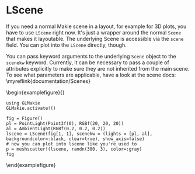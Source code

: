 

# LScene

If you need a normal Makie scene in a layout, for example for 3D plots, you have
to use `LScene` right now. It's just a wrapper around the normal `Scene` that
makes it layoutable. The underlying Scene is accessible via the `scene` field.
You can plot into the `LScene` directly, though.

You can pass keyword arguments to the underlying `Scene` object to the `scenekw` keyword.
Currently, it can be necessary to pass a couple of attributes explicitly to make sure they are not inherited from the main scene.
To see what parameters are applicable, have a look at the scene docs: \myreflink{documentation/Scenes}

\begin{examplefigure}{}
```
using GLMakie
GLMakie.activate!()

fig = Figure()
pl = PointLight(Point3f(0), RGBf(20, 20, 20))
al = AmbientLight(RGBf(0.2, 0.2, 0.2))
lscene = LScene(fig[1, 1], scenekw = (lights = [pl, al], backgroundcolor=:black, clear=true), show_axis=false)
# now you can plot into lscene like you're used to
p = meshscatter!(lscene, randn(300, 3), color=:gray)
fig
```
\end{examplefigure}
